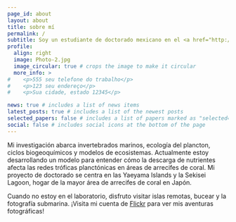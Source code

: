 ```yaml
---
page_id: about
layout: about
title: sobre mí
permalink: /
subtitle: Soy un estudiante de doctorado mexicano en el <a href="http://www.nakamulab.mei.titech.ac.jp">Nakamura Laboratory</a>, Institute of Science Tokyo, Japón.
profile:
  align: right
  image: Photo-2.jpg
  image_circular: true # crops the image to make it circular
  more_info: >
#    <p>555 seu telefone do trabalho</p>
#    <p>123 seu endereço</p>
#    <p>Sua cidade, estado 12345</p>

news: true # includes a list of news items
latest_posts: true # includes a list of the newest posts
selected_papers: false # includes a list of papers marked as "selected={true}"
social: false # includes social icons at the bottom of the page
---
```


Mi investigación abarca invertebrados marinos, ecología del plancton, ciclos biogeoquímicos y modelos de ecosistemas. Actualmente estoy desarrollando un modelo para entender cómo la descarga de nutrientes afecta las redes tróficas planctónicas en áreas de arrecifes de coral. Mi proyecto de doctorado se centra en las Yaeyama Islands y la Sekisei Lagoon, hogar de la mayor área de arrecifes de coral en Japón.

Cuando no estoy en el laboratorio, disfruto visitar islas remotas, bucear y la fotografía submarina. ¡Visita mi cuenta de [Flickr](https://www.flickr.com/photos/196057071@N05/) para ver mis aventuras fotográficas!
